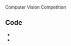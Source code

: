 Computer Vision Competition


## Code
- [layumi/Person_reID_baseline_pytorch]: https://github.com/layumi/Person_reID_baseline_pytorch
- [KaiyangZhou/deep-person-reid]: https://github.com/KaiyangZhou/deep-person-reid
